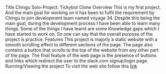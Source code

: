 Title
Chingu Solo-Project: Tickybot Clone
Overview
This is my first project. And the main goal for working on it has been to fulfil the requirement by Chingu to join development team named voyage 34. Despite this being the main goal, during the development process I have been able to learn many things. Some of the things I have learnt are some Knowledge gaps which I have started to work on. So one can say that the overall purpose of the project is practice.
Features
This project is majorly a static website with a smooth scrolling effect to different sections of the page.
The page also contains a button that scrolls to the top of the website from any other part of the page.
The final feature of the web page is the presence of buttons and links which redirect the user to the slack.com signup/login page. 
Running/Viewing the project
To visit the web site follow this [link](https://ticketbot-clone.herokuapp.com/index.html)
